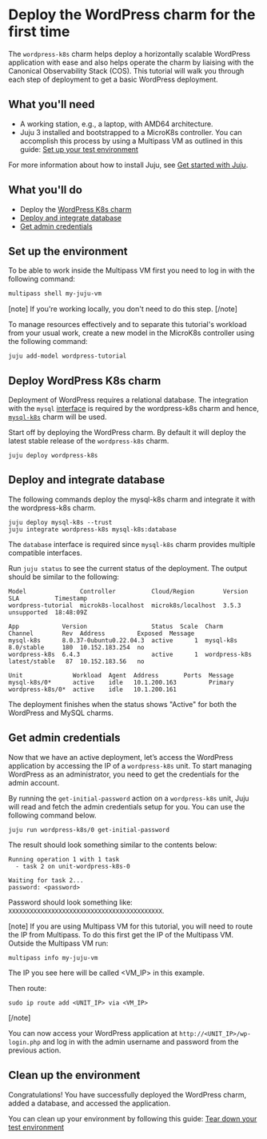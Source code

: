 # Deploy the WordPress charm for the first time

The `wordpress-k8s` charm helps deploy a horizontally scalable WordPress application with ease and
also helps operate the charm by liaising with the Canonical Observability Stack (COS). This
tutorial will walk you through each step of deployment to get a basic WordPress deployment.

## What you'll need
- A working station, e.g., a laptop, with AMD64 architecture.
- Juju 3 installed and bootstrapped to a MicroK8s controller. You can accomplish this process by using a Multipass VM as outlined in this guide: [Set up your test environment](https://canonical-juju.readthedocs-hosted.com/en/latest/user/howto/manage-your-deployment/manage-your-deployment-environment/#set-things-up)

For more information about how to install Juju, see [Get started with Juju](https://canonical-juju.readthedocs-hosted.com/en/3.6/user/tutorial/).

## What you'll do

- Deploy the [WordPress K8s charm](https://charmhub.io/wordpress-k8s)
- [Deploy and integrate database](#deploy-and-integrate-database)
- [Get admin credentials](#get-admin-credentials)

## Set up the environment

To be able to work inside the Multipass VM first you need to log in with the following command:
```bash
multipass shell my-juju-vm
```

[note]
If you're working locally, you don't need to do this step.
[/note]

To manage resources effectively and to separate this tutorial's workload from
your usual work, create a new model in the MicroK8s controller using the following command:


```
juju add-model wordpress-tutorial
```

## Deploy WordPress K8s charm

Deployment of WordPress requires a relational database. The integration with the
`mysql` [interface](https://juju.is/docs/sdk/integration) is required by the wordpress-k8s
charm and hence, [`mysql-k8s`](https://charmhub.io/mysql-k8s) charm will be used.

Start off by deploying the WordPress charm. By default it will deploy the latest stable release of
the `wordpress-k8s` charm.

```
juju deploy wordpress-k8s
```

## Deploy and integrate database <a name="deploy-and-integrate-database"></a>

The following commands deploy the mysql-k8s charm and integrate it with the wordpress-k8s charm.

```
juju deploy mysql-k8s --trust
juju integrate wordpress-k8s mysql-k8s:database
```
The `database` interface is required since `mysql-k8s` charm provides multiple compatible interfaces.

Run `juju status` to see the current status of the deployment. The output should be similar to the following:

```
Model               Controller          Cloud/Region        Version  SLA          Timestamp
wordpress-tutorial  microk8s-localhost  microk8s/localhost  3.5.3    unsupported  18:48:09Z

App            Version                  Status  Scale  Charm          Channel        Rev  Address         Exposed  Message
mysql-k8s      8.0.37-0ubuntu0.22.04.3  active      1  mysql-k8s      8.0/stable     180  10.152.183.254  no
wordpress-k8s  6.4.3                    active      1  wordpress-k8s  latest/stable   87  10.152.183.56   no

Unit              Workload  Agent  Address       Ports  Message
mysql-k8s/0*      active    idle   10.1.200.163         Primary
wordpress-k8s/0*  active    idle   10.1.200.161
```

The deployment finishes when the status shows "Active" for both the WordPress and MySQL charms.

## Get admin credentials <a name="get-admin-credentials"></a>

Now that we have an active deployment, let’s access the WordPress
application by accessing the IP of a `wordpress-k8s` unit. To start managing WordPress as an
administrator, you need to get the credentials for the admin account.

By running the `get-initial-password` action on a `wordpress-k8s` unit, Juju will read and fetch the
admin credentials setup for you. You can use the following command below.

```
juju run wordpress-k8s/0 get-initial-password
```

The result should look something similar to the contents below:

```
Running operation 1 with 1 task
  - task 2 on unit-wordpress-k8s-0

Waiting for task 2...
password: <password>

```

Password should look something like: `XXXXXXXXXXXXXXXXXXXXXXXXXXXXXXXXXXXXXXXXXXX`.

[note]
 If you are using Multipass VM for this tutorial, you will need to route the IP from Multipass. To do this first get the IP of the Multipass VM.
 Outside the Multipass VM run:
 ```
 multipass info my-juju-vm
 ```
 The IP you see here will be called <VM_IP> in this example.

 Then route:
 ```
 sudo ip route add <UNIT_IP> via <VM_IP>
 ```
[/note]


You can now access your WordPress application at `http://<UNIT_IP>/wp-login.php` and log in with the admin username and password from the previous action.


## Clean up the environment

Congratulations! You have successfully deployed the WordPress charm, added a database, and accessed the application.

You can clean up your environment by following this guide:
[Tear down your test environment](https://canonical-juju.readthedocs-hosted.com/en/3.6/user/howto/manage-your-deployment/manage-your-deployment-environment/#tear-things-down)
